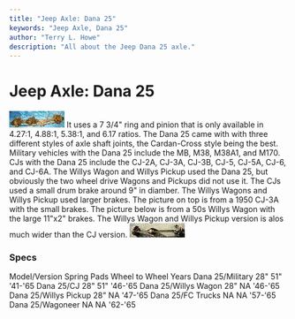 ```yaml
---
title: "Jeep Axle: Dana 25"
keywords: "Jeep Axle, Dana 25"
author: "Terry L. Howe"
description: "All about the Jeep Dana 25 axle."
---
```


# Jeep Axle: Dana 25
[![Dana 25](/axle/d25_.jpg)](/axle/d25.jpg)
It uses a 7 3/4" ring and pinion that is only available
in 4.27:1, 4.88:1, 5.38:1, and 6.17 ratios.  The Dana 25 came
with with three different styles of axle shaft joints, the
Cardan-Cross style being the best.
Military vehicles with the Dana 25 include the MB, M38, M38A1, and M170.
CJs with the Dana 25 include the CJ-2A, CJ-3A, CJ-3B, CJ-5, CJ-5A, CJ-6,
and CJ-6A.  The Willys Wagon and Willys Pickup used the Dana 25, but
obviously the two wheel drive Wagons and Pickups did not use it.
The CJs used a small drum brake around 9" in diamber.  The
Willys Wagons and Willys Pickup used larger brakes.  The picture
on top is from a 1950 CJ-3A with the small brakes.  The picture
below is from a 50s Willys Wagon with the large 11"x2"
brakes.  The Willys Wagon and Willys Pickup version is alos
much wider than the CJ version.
[![Willys Wagon Dana 25](/axle/d25wag_.jpg)](/axle/d25wag.jpg)
### Specs
Model/Version Spring Pads Wheel to Wheel Years
Dana 25/Military 28" 51" '41-'65
Dana 25/CJ 28" 51" '46-'65
Dana 25/Willys Wagon 28" NA '46-'65
Dana 25/Willys Pickup 28" NA '47-'65
Dana 25/FC Trucks NA NA '57-'65
Dana 25/Wagoneer NA NA '62-'65
